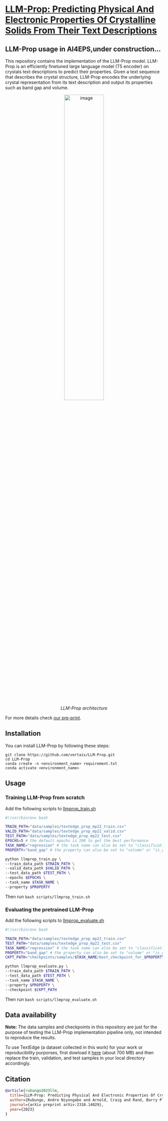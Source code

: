 # [LLM-Prop: Predicting Physical And Electronic Properties Of Crystalline Solids From Their Text Descriptions](https://doi.org/10.48550/arXiv.2310.14029)

## LLM-Prop usage in AI4EPS,under construction...
This repository contains the implementation of the LLM-Prop model. LLM-Prop is an efficiently finetuned large language model (T5 encoder) on crystals text descriptions to predict their properties. Given a text sequence that describes the crystal structure, LLM-Prop encodes the underlying crystal representation from its text description and output its properties such as band gap and volume. 

<!-- ![](figures/llmprop_architecture.png) -->

<p align="center" width="100%">
    <img src="figures/llmprop_architecture.png" alt="image" width="50%" height="auto">
    <br>
    <em>LLM-Prop architecture</em>
</p>

For more details check [our pre-print](https://doi.org/10.48550/arXiv.2310.14029). 

## Installation
You can install LLM-Prop by following these steps:
```
git clone https://github.com/vertaix/LLM-Prop.git
cd LLM-Prop
conda create -n <environment_name> requirement.txt
conda activate <environment_name>
```
## Usage
### Training LLM-Prop from scratch
Add the following scripts to [llmprop_train.sh](https://github.com/vertaix/LLM-Prop/tree/main/scripts/llmprop_train.sh)
```bash
#!/usr/bin/env bash

TRAIN_PATH="data/samples/textedge_prop_mp22_train.csv"
VALID_PATH="data/samples/textedge_prop_mp22_valid.csv"
TEST_PATH="data/samples/textedge_prop_mp22_test.csv"
EPOCHS=5 # the default epochs is 200 to get the best performance
TASK_NAME="regression" # the task name can also be set to "classification"
PROPERTY="band_gap" # the property can also be set to "volume" or "is_gap_direct". Note that if the task name is set to classification, only "is_gap_direct" is allowed here. And if the task name is set to regression, only "band_gap" or "volume" is allowed here.

python llmprop_train.py \
--train_data_path $TRAIN_PATH \
--valid_data_path $VALID_PATH \
--test_data_path $TEST_PATH \
--epochs $EPOCHS \
--task_name $TASK_NAME \
--property $PROPERTY

```
Then run ``` bash scripts/llmprop_train.sh ```

### Evaluating the pretrained LLM-Prop
Add the following scripts to [llmprop_evaluate.sh](https://github.com/vertaix/LLM-Prop/tree/main/scripts/llmprop_evaluate.sh)
```bash
#!/usr/bin/env bash

TRAIN_PATH="data/samples/textedge_prop_mp22_train.csv"
TEST_PATH="data/samples/textedge_prop_mp22_test.csv"
TASK_NAME="regression" # the task name can also be set to "classification"
PROPERTY="band_gap" # the property can also be set to "volume" or "is_gap_direct". Note that if the task name is set to classification, only "is_gap_direct" is allowed here. And if the task name is set to regression, only "band_gap" or "volume" is allowed here.
CKPT_PATH="checkpoints/samples/$TASK_NAME/best_checkpoint_for_$PROPERTY.tar.gz" # path to the best model if the property to be predicted

python llmprop_evaluate.py \
--train_data_path $TRAIN_PATH \
--test_data_path $TEST_PATH \
--task_name $TASK_NAME \
--property $PROPERTY \
--checkpoint $CKPT_PATH
```
Then run ``` bash scripts/llmprop_evaluate.sh ```

## Data availability
<!-- This work is still under review and the data will be released after the review process. -->
**Note:** The data samples and checkpoints in this repository are just for the purpose of testing the LLM-Prop implementation pipeline only,  not intended to reproduce the results.

To use TextEdge (a dataset collected in this work) for your work or reproducibility purporses, first dowload it [here](https://drive.google.com/uc?export=download&id=13lKJKWopYUAvydqOYJ3-OCJXWMa6kO7J) (about 700 MB) and then replace the train, validation, and test samples in your local directory accordingly.

## Citation
```bibtex
@article{rubungo2023llm,
  title={LLM-Prop: Predicting Physical And Electronic Properties Of Crystalline Solids From Their Text Descriptions},
  author={Rubungo, Andre Niyongabo and Arnold, Craig and Rand, Barry P and Dieng, Adji Bousso},
  journal={arXiv preprint arXiv:2310.14029},
  year={2023}
}
```
